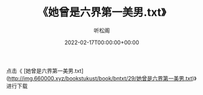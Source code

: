 ﻿---
title:  《她曾是六界第一美男.txt》
date:   2022-02-17T00:00:00+00:00
author: 听松阁
layout: post
permalink: /她曾是六界第一美男/
categories: 小说
tags: [小说]
---

点击《 [她曾是六界第一美男.txt](<a href="http://img.660000.xyz/bookstukust/book/bntxt/29/" target=_blank>http://img.660000.xyz/bookstukust/book/bntxt/29/她曾是六界第一美男.txt)》进行下载